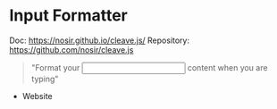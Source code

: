 # Input Formatter

Doc: https://nosir.github.io/cleave.js/
Repository: https://github.com/nosir/cleave.js

> "Format your <input /> content when you are typing"

- Website
